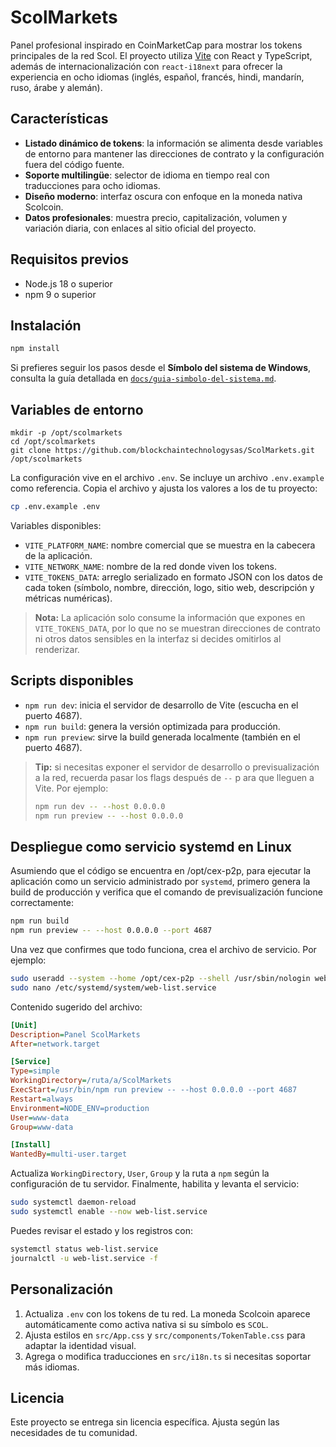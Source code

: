 # ScolMarkets

Panel profesional inspirado en CoinMarketCap para mostrar los tokens principales de la red Scol. El proyecto utiliza [Vite](https://vitejs.dev/) con React y TypeScript, además de internacionalización con `react-i18next` para ofrecer la experiencia en ocho idiomas (inglés, español, francés, hindi, mandarín, ruso, árabe y alemán).

## Características

- **Listado dinámico de tokens**: la información se alimenta desde variables de entorno para mantener las direcciones de contrato y la configuración fuera del código fuente.
- **Soporte multilingüe**: selector de idioma en tiempo real con traducciones para ocho idiomas.
- **Diseño moderno**: interfaz oscura con enfoque en la moneda nativa Scolcoin.
- **Datos profesionales**: muestra precio, capitalización, volumen y variación diaria, con enlaces al sitio oficial del proyecto.

## Requisitos previos

- Node.js 18 o superior
- npm 9 o superior

## Instalación

```bash
npm install
```

Si prefieres seguir los pasos desde el **Símbolo del sistema de Windows**, consulta la guía detallada en [`docs/guia-simbolo-del-sistema.md`](docs/guia-simbolo-del-sistema.md).

## Variables de entorno

```
mkdir -p /opt/scolmarkets
cd /opt/scolmarkets
git clone https://github.com/blockchaintechnologysas/ScolMarkets.git /opt/scolmarkets
```

La configuración vive en el archivo `.env`. Se incluye un archivo `.env.example` como referencia. Copia el archivo y ajusta los valores a los de tu proyecto:

```bash
cp .env.example .env
```

Variables disponibles:

- `VITE_PLATFORM_NAME`: nombre comercial que se muestra en la cabecera de la aplicación.
- `VITE_NETWORK_NAME`: nombre de la red donde viven los tokens.
- `VITE_TOKENS_DATA`: arreglo serializado en formato JSON con los datos de cada token (símbolo, nombre, dirección, logo, sitio web, descripción y métricas numéricas).

> **Nota:** La aplicación solo consume la información que expones en `VITE_TOKENS_DATA`, por lo que no se muestran direcciones de contrato ni otros datos sensibles en la interfaz si decides omitirlos al renderizar.

## Scripts disponibles

- `npm run dev`: inicia el servidor de desarrollo de Vite (escucha en el puerto 4687).
- `npm run build`: genera la versión optimizada para producción.
- `npm run preview`: sirve la build generada localmente (también en el puerto 4687).

> **Tip:** si necesitas exponer el servidor de desarrollo o previsualización a la red, recuerda pasar los flags después de `--` p
ara que lleguen a Vite. Por ejemplo:
>
> ```bash
> npm run dev -- --host 0.0.0.0
> npm run preview -- --host 0.0.0.0
> ```

## Despliegue como servicio systemd en Linux

Asumiendo que el código se encuentra en /opt/cex-p2p, para ejecutar la aplicación como un servicio administrado por `systemd`, primero genera la build de producción y verifica que el comando de previsualización funcione correctamente:

```bash
npm run build
npm run preview -- --host 0.0.0.0 --port 4687
```

Una vez que confirmes que todo funciona, crea el archivo de servicio. Por ejemplo:

```bash
sudo useradd --system --home /opt/cex-p2p --shell /usr/sbin/nologin web-list
sudo nano /etc/systemd/system/web-list.service
```

Contenido sugerido del archivo:

```ini
[Unit]
Description=Panel ScolMarkets
After=network.target

[Service]
Type=simple
WorkingDirectory=/ruta/a/ScolMarkets
ExecStart=/usr/bin/npm run preview -- --host 0.0.0.0 --port 4687
Restart=always
Environment=NODE_ENV=production
User=www-data
Group=www-data

[Install]
WantedBy=multi-user.target
```

Actualiza `WorkingDirectory`, `User`, `Group` y la ruta a `npm` según la configuración de tu servidor. Finalmente, habilita y levanta el servicio:

```bash
sudo systemctl daemon-reload
sudo systemctl enable --now web-list.service
```

Puedes revisar el estado y los registros con:

```bash
systemctl status web-list.service
journalctl -u web-list.service -f
```

## Personalización

1. Actualiza `.env` con los tokens de tu red. La moneda Scolcoin aparece automáticamente como activa nativa si su símbolo es `SCOL`.
2. Ajusta estilos en `src/App.css` y `src/components/TokenTable.css` para adaptar la identidad visual.
3. Agrega o modifica traducciones en `src/i18n.ts` si necesitas soportar más idiomas.

## Licencia

Este proyecto se entrega sin licencia específica. Ajusta según las necesidades de tu comunidad.
